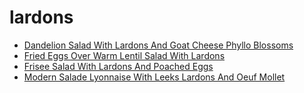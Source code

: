 # lardons

 * [Dandelion Salad With Lardons And Goat Cheese Phyllo Blossoms](index/d/dandelion-salad-with-lardons-and-goat-cheese-phyllo-blossoms-231785.json)
 * [Fried Eggs Over Warm Lentil Salad With Lardons](index/f/fried-eggs-over-warm-lentil-salad-with-lardons-103975.json)
 * [Frisee Salad With Lardons And Poached Eggs](index/f/frisee-salad-with-lardons-and-poached-eggs-100876.json)
 * [Modern Salade Lyonnaise With Leeks Lardons And Oeuf Mollet](index/m/modern-salade-lyonnaise-with-leeks-lardons-and-oeuf-mollet-51199020.json)

